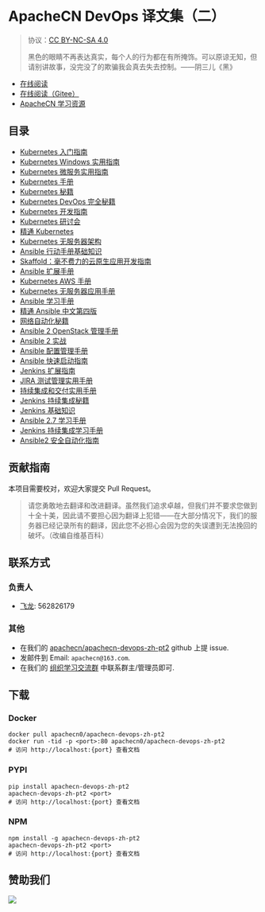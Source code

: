 # ApacheCN DevOps 译文集（二）

> 协议：[CC BY-NC-SA 4.0](http://creativecommons.org/licenses/by-nc-sa/4.0/)
> 
> 黑色的眼睛不再表达真实，每个人的行为都在有所掩饰。可以原谅无知，但请别讲故事，没完没了的欺骗我会真去失去控制。——阴三儿《黑》

* [在线阅读](https://devops2.apachecn.org)
* [在线阅读（Gitee）](https://apachecn.gitee.io/doc-template/)
* [ApacheCN 学习资源](http://docs.apachecn.org/)

## 目录

+   [Kubernetes 入门指南](docs/get-start-k8s/SUMMARY.md)
+   [Kubernetes Windows 实用指南](docs/handson-k8s-win/SUMMARY.md)
+   [Kubernetes 微服务实用指南](docs/handson-microsvc-k8s/SUMMARY.md)
+   [Kubernetes 手册](docs/k8s-book/SUMMARY.md)
+   [Kubernetes 秘籍](docs/k8s-cb/SUMMARY.md)
+   [Kubernetes DevOps 完全秘籍](docs/k8s-comp-devops-cb/SUMMARY.md)
+   [Kubernetes 开发指南](docs/k8s-dev/SUMMARY.md)
+   [Kubernetes 研讨会](docs/k8s-workshop/SUMMARY.md)
+   [精通 Kubernetes](docs/master-k8s/SUMMARY.md)
+   [Kubernetes 无服务器架构](docs/svrless-arch-k8s/SUMMARY.md)
+   [Ansible 行动手册基础知识](docs/andible-playbook-essense/SUMMARY.md)
+   [Skaffold：毫不费力的云原生应用开发指南](docs/effless-cloud-native-app-dev-skaffold/SUMMARY.md)
+   [Ansible 扩展手册](docs/extend-ansible/SUMMARY.md)
+   [Kubernetes AWS 手册](docs/k8s-aws/SUMMARY.md)
+   [Kubernetes 无服务器应用手册](docs/k8s-svrless-app/SUMMARY.md)
+   [Ansible 学习手册](docs/learn-ansible/SUMMARY.md)
+   [精通 Ansible 中文第四版](docs/master-ansible-4e/SUMMARY.md)
+   [网络自动化秘籍](docs/net-auto-cb/SUMMARY.md)
+   [Ansible 2 OpenStack 管理手册](docs/openstack-admin-ansible2/SUMMARY.md)
+   [Ansible 2 实战](docs/prac-ansible2/SUMMARY.md)
+   [Ansible 配置管理手册](docs/ansible-conf-mgt/SUMMARY.md)
+   [Ansible 快速启动指南](docs/ansible-quick-start-guide/SUMMARY.md)
+   [Jenkins 扩展指南](docs/extend-jenkins/SUMMARY.md)
+   [JIRA 测试管理实用手册](docs/handson-test-mgt-jira/SUMMARY.md)
+   [持续集成和交付实用手册](docs/handson-ci-cd/SUMMARY.md)
+   [Jenkins 持续集成秘籍](docs/jenkins-ci-cb/SUMMARY.md)
+   [Jenkins 基础知识](docs/jenkins-essense/SUMMARY.md)
+   [Ansible 2.7 学习手册](docs/learn-ansible-27/SUMMARY.md)
+   [Jenkins 持续集成学习手册](docs/learn-ci-jenkins/SUMMARY.md)
+   [Ansible2 安全自动化指南](docs/sec-auto-ansible2/SUMMARY.md)

## 贡献指南

本项目需要校对，欢迎大家提交 Pull Request。

> 请您勇敢地去翻译和改进翻译。虽然我们追求卓越，但我们并不要求您做到十全十美，因此请不要担心因为翻译上犯错——在大部分情况下，我们的服务器已经记录所有的翻译，因此您不必担心会因为您的失误遭到无法挽回的破坏。（改编自维基百科）

## 联系方式

### 负责人

* [飞龙](https://github.com/wizardforcel): 562826179

### 其他

*   在我们的 [apachecn/apachecn-devops-zh-pt2](https://github.com/apachecn/apachecn-devops-zh-pt2) github 上提 issue.
*   发邮件到 Email: `apachecn@163.com`.
*   在我们的 [组织学习交流群](https://www.apachecn.org/#/docs/join) 中联系群主/管理员即可.

## 下载

### Docker

```
docker pull apachecn0/apachecn-devops-zh-pt2
docker run -tid -p <port>:80 apachecn0/apachecn-devops-zh-pt2
# 访问 http://localhost:{port} 查看文档
```

### PYPI

```
pip install apachecn-devops-zh-pt2
apachecn-devops-zh-pt2 <port>
# 访问 http://localhost:{port} 查看文档
```

### NPM

```
npm install -g apachecn-devops-zh-pt2
apachecn-devops-zh-pt2 <port>
# 访问 http://localhost:{port} 查看文档
```

## 赞助我们

![](http://data.apachecn.org/img/about/donate.jpg)
